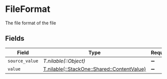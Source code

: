 # FileFormat

The file format of the file


## Fields

| Field                                                                              | Type                                                                               | Required                                                                           | Description                                                                        | Example                                                                            |
| ---------------------------------------------------------------------------------- | ---------------------------------------------------------------------------------- | ---------------------------------------------------------------------------------- | ---------------------------------------------------------------------------------- | ---------------------------------------------------------------------------------- |
| `source_value`                                                                     | *T.nilable(::Object)*                                                              | :heavy_minus_sign:                                                                 | N/A                                                                                | abc                                                                                |
| `value`                                                                            | [T.nilable(::StackOne::Shared::ContentValue)](../../models/shared/contentvalue.md) | :heavy_minus_sign:                                                                 | N/A                                                                                | pdf                                                                                |